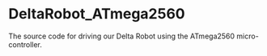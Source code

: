 # DeltaRobot_ATmega2560
The source code for driving our Delta Robot using the ATmega2560 micro-controller.
